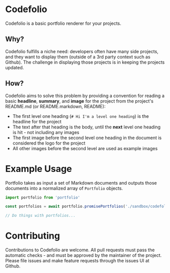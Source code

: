 # Codefolio

Codefolio is a basic portfolio renderer for your projects.

## Why?

Codefolio fulfills a niche need: developers often have many side projects, and they want to display them (outside of a 3rd party context such as Github). The challenge in displaying those projects is in keeping the projects updated.

## How?

Codefolio aims to solve this problem by providing a convention for reading a basic **headline**, **summary**, and **image** for the project from the project's README.md (or README.markdown, README):

- The first level one heading (`# Hi I'm a level one heading`) is the headline for the project
- The text after that heading is the body, until the **next** level one heading is hit - not including any images
- The first image before the second level one heading in the document is considered the logo for the project
- All other images before the second level are used as example images

# Example Usage

Portfolio takes as input a set of Markdown documents and outputs those documents into a normalized array of `Portfolio` objects.

```javascript
import portfolio from 'portfolio'

const portfolios = await portfolio.promisePortfolios('./sandbox/codefolio');

// Do things with portfolios...
```

# Contributing

Contributions to Codefolio are welcome. All pull requests must pass the automatic checks - and must be approved by the maintainer of the project. Please file issues and make feature requests through the issues UI at Github.
